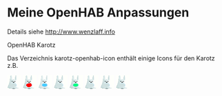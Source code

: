 # Meine OpenHAB Anpassungen

Details siehe http://www.wenzlaff.info

OpenHAB Karotz

Das Verzeichnis karotz-openhab-icon enthält einige Icons für den Karotz z.B.

![](https://github.com/IT-Berater/openhab/blob/master/karotz-openhab-icon/karotz-off.png)
![](https://github.com/IT-Berater/openhab/blob/master/karotz-openhab-icon/karotz-on.png)
![](https://github.com/IT-Berater/openhab/blob/master/karotz-openhab-icon/karotz.png)
![](https://github.com/IT-Berater/openhab/blob/master/karotz-openhab-icon/karotzGruen-off.png)
![](https://github.com/IT-Berater/openhab/blob/master/karotz-openhab-icon/karotzGruen-on.png)
![](https://github.com/IT-Berater/openhab/blob/master/karotz-openhab-icon/karotzRot-off.png)
![](https://github.com/IT-Berater/openhab/blob/master/karotz-openhab-icon/karotzRot-off.png)
![](https://github.com/IT-Berater/openhab/blob/master/karotz-openhab-icon/karotzRot-off.png)
